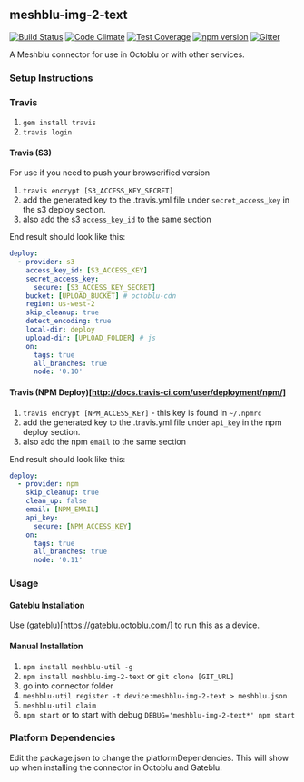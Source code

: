 ## meshblu-img-2-text

[![Build Status](https://travis-ci.org/octoblu/meshblu-img-2-text.svg?branch=master)](https://travis-ci.org/octoblu/meshblu-img-2-text)
[![Code Climate](https://codeclimate.com/github/octoblu/meshblu-img-2-text/badges/gpa.svg)](https://codeclimate.com/github/octoblu/meshblu-img-2-text)
[![Test Coverage](https://codeclimate.com/github/octoblu/meshblu-img-2-text/badges/coverage.svg)](https://codeclimate.com/github/octoblu/meshblu-img-2-text)
[![npm version](https://badge.fury.io/js/meshblu-img-2-text.svg)](http://badge.fury.io/js/meshblu-img-2-text)
[![Gitter](https://badges.gitter.im/octoblu/help.svg)](https://gitter.im/octoblu/help)

A Meshblu connector for use in Octoblu or with other services.

### Setup Instructions

### Travis

1. `gem install travis`
1. `travis login`

#### Travis (S3)

For use if you need to push your browserified version

1. `travis encrypt [S3_ACCESS_KEY_SECRET]`
1. add the generated key to the .travis.yml file under `secret_access_key` in the s3 deploy section.
1. also add the s3 `access_key_id` to the same section

End result should look like this:

```yml
deploy:
  - provider: s3
    access_key_id: [S3_ACCESS_KEY]
    secret_access_key:
      secure: [S3_ACCESS_KEY_SECRET]
    bucket: [UPLOAD_BUCKET] # octoblu-cdn
    region: us-west-2
    skip_cleanup: true
    detect_encoding: true
    local-dir: deploy
    upload-dir: [UPLOAD_FOLDER] # js
    on:
      tags: true
      all_branches: true
      node: '0.10'
```

#### Travis (NPM Deploy)[http://docs.travis-ci.com/user/deployment/npm/]

1. `travis encrypt [NPM_ACCESS_KEY]` - this key is found in `~/.npmrc`
1. add the generated key to the .travis.yml file under `api_key` in the npm deploy section.
1. also add the npm `email` to the same section

End result should look like this:

```yml
deploy:
  - provider: npm
    skip_cleanup: true
    clean_up: false
    email: [NPM_EMAIL]
    api_key:
      secure: [NPM_ACCESS_KEY]
    on:
      tags: true
      all_branches: true
      node: '0.11'
```

### Usage

#### Gateblu Installation

Use (gateblu)[https://gateblu.octoblu.com/] to run this as a device.

#### Manual Installation

1. `npm install meshblu-util -g`
1. `npm install meshblu-img-2-text` or `git clone [GIT_URL]`
1. go into connector folder
1. `meshblu-util register -t device:meshblu-img-2-text > meshblu.json`
1. `meshblu-util claim`
1. `npm start` or to start with debug `DEBUG='meshblu-img-2-text*' npm start`


### Platform Dependencies

Edit the package.json to change the platformDependencies. This will show up when installing the connector in Octoblu and Gateblu.
